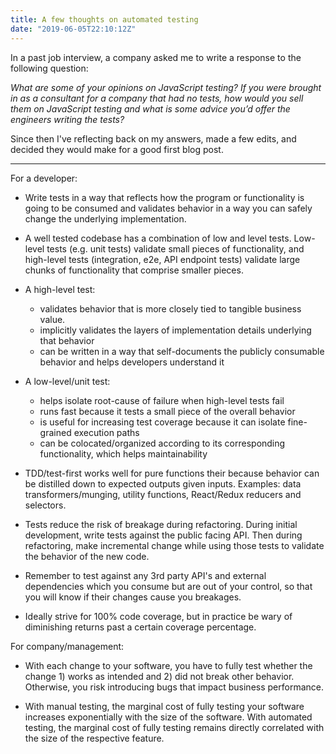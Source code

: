 ```yaml
---
title: A few thoughts on automated testing
date: "2019-06-05T22:10:12Z"
---
```


In a past job interview, a company asked me to write a response to the following question: 

*What are some of your opinions on JavaScript testing? If you were brought in as a consultant for a company that had no tests, how would you sell them on JavaScript testing and what is some advice you’d offer the engineers writing the tests?*

Since then I've reflecting back on my answers, made a few edits, and decided they would make for a good first blog post. 

---

For a developer:
- Write tests in a way that reflects how the program or functionality is going to be consumed and validates behavior in a way you can safely change the underlying implementation.

- A well tested codebase has a combination of low and level tests. Low-level tests (e.g. unit tests) validate small pieces of functionality, and high-level tests (integration, e2e, API endpoint tests) validate large chunks of functionality that comprise smaller pieces.   

- A high-level test:
    - validates behavior that is more closely tied to tangible business value.
    - implicitly validates the layers of implementation details underlying that behavior
    - can be written in a way that self-documents the publicly consumable behavior and helps developers understand it

- A low-level/unit test:
    - helps isolate root-cause of failure when high-level tests fail
    - runs fast because it tests a small piece of the overall behavior 
    - is useful for increasing test coverage because it can isolate fine-grained execution paths
    - can be colocated/organized according to its corresponding functionality, which helps maintainability

- TDD/test-first works well for pure functions their because behavior can be distilled down to expected outputs given inputs. Examples: data transformers/munging, utility functions, React/Redux reducers and selectors.

- Tests reduce the risk of breakage during refactoring. During initial development, write tests against the public facing API. Then during refactoring, make incremental change while using those tests to validate the behavior of the new code.

- Remember to test against any 3rd party API's and external dependencies which you consume but are out of your control, so that you will know if their changes cause you breakages.

- Ideally strive for 100% code coverage, but in practice be wary of diminishing returns past a certain coverage percentage.

For company/management:
- With each change to your software, you have to fully test whether the change 1) works as intended and 2) did not break other behavior. Otherwise, you risk introducing bugs that impact business performance.

- With manual testing, the marginal cost of fully testing your software increases exponentially with the size of the software. With automated testing, the marginal cost of fully testing remains directly correlated with the size of the respective feature.
